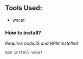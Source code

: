 ## Tools Used:
* wscat

### How to install?
*Requires nodeJS and NPM installed*

```console
npm install wscat
```

